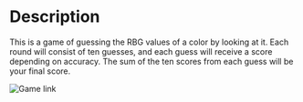 # Description

This is a game of guessing the RBG values of a color by looking at it. Each round will consist of ten guesses, and each guess will receive a score depending on accuracy. The sum of the ten scores from each guess will be your final score.

![Game link](https://niz33.github.io/RGB-Game/)

